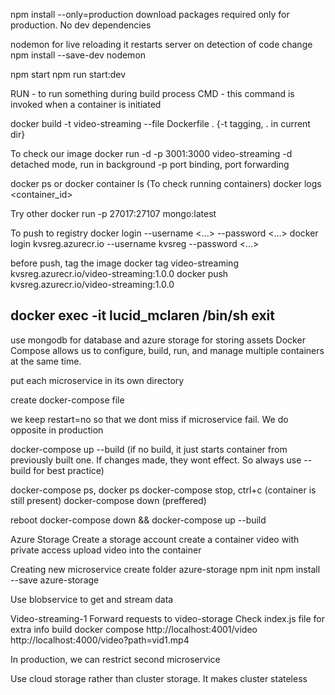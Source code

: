 npm install --only=production 
download packages required only for production. No dev dependencies

nodemon
for live reloading
it restarts server on detection of code change
npm install --save-dev nodemon

npm start
npm run start:dev

RUN - to run something during build process
CMD - this command is invoked when a container is initiated


docker build -t video-streaming --file Dockerfile .  {-t tagging, . in current dir}

To check our image
docker run -d -p 3001:3000 video-streaming
-d detached mode, run in background
-p port binding, port forwarding

docker ps or docker container ls (To check running containers)
docker logs <container_id>

Try other
docker run -p 27017:27107 mongo:latest

To push to registry
docker login <reg-url> --username <...> --password <...>
docker login kvsreg.azurecr.io --username kvsreg --password <...>

before push, tag the image
docker tag video-streaming kvsreg.azurecr.io/video-streaming:1.0.0
docker push kvsreg.azurecr.io/video-streaming:1.0.0

docker exec -it lucid_mclaren /bin/sh
exit
--------------------------------------------------------

use mongodb for database and azure storage for storing assets
Docker Compose allows us to configure, build, run, and manage multiple containers at the same time.

put each microservice in its own directory

create docker-compose file

we keep restart=no so that we dont miss if microservice fail. We do opposite in production

docker-compose up --build (if no build, it just starts container from previously built one. If changes made, they wont effect. So always use --build for best practice)

docker-compose ps, docker ps
docker-compose stop, ctrl+c (container is still present)
docker-compose down (preffered)

reboot
docker-compose down && docker-compose up --build

Azure Storage
Create a storage account
create a container video with private access
upload video into the container

Creating new microservice
create folder azure-storage
npm init
npm install --save azure-storage

Use blobservice to get and stream data

Video-streaming-1
Forward requests to video-storage
Check index.js file for extra info
build docker compose
http://localhost:4001/video
http://localhost:4000/video?path=vid1.mp4

In production, we can restrict second microservice

Use cloud storage rather than cluster storage. It makes cluster stateless
